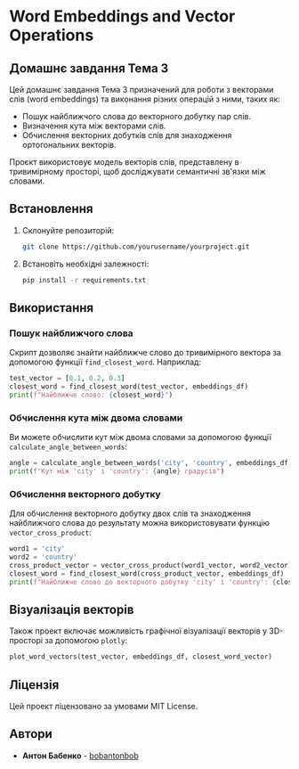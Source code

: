 
# Word Embeddings and Vector Operations

## Домашнє завдання Тема 3

Цей домашнє завдання Тема 3 призначений для роботи з векторами слів (word embeddings) та виконання різних операцій з ними, таких як:
- Пошук найближчого слова до векторного добутку пар слів.
- Визначення кута між векторами слів.
- Обчислення векторних добутків слів для знаходження ортогональних векторів.

Проєкт використовує модель векторів слів, представлену в тривимірному просторі, щоб досліджувати семантичні зв'язки між словами.

## Встановлення

1. Склонуйте репозиторій:

    ```bash
    git clone https://github.com/yourusername/yourproject.git
    ```

2. Встановіть необхідні залежності:

    ```bash
    pip install -r requirements.txt
    ```

## Використання

### Пошук найближчого слова
Скрипт дозволяє знайти найближче слово до тривимірного вектора за допомогою функції `find_closest_word`. Наприклад:

```python
test_vector = [0.1, 0.2, 0.3]
closest_word = find_closest_word(test_vector, embeddings_df)
print(f"Найближче слово: {closest_word}")
```

### Обчислення кута між двома словами
Ви можете обчислити кут між двома словами за допомогою функції `calculate_angle_between_words`:

```python
angle = calculate_angle_between_words('city', 'country', embeddings_df)
print(f"Кут між 'city' і 'country': {angle} градусів")
```

### Обчислення векторного добутку
Для обчислення векторного добутку двох слів та знаходження найближчого слова до результату можна використовувати функцію `vector_cross_product`:

```python
word1 = 'city'
word2 = 'country'
cross_product_vector = vector_cross_product(word1_vector, word2_vector)
closest_word = find_closest_word(cross_product_vector, embeddings_df)
print(f"Найближче слово до векторного добутку 'city' і 'country': {closest_word}")
```

## Візуалізація векторів
Також проект включає можливість графічної візуалізації векторів у 3D-просторі за допомогою `plotly`:

```python
plot_word_vectors(test_vector, embeddings_df, closest_word_vector)
```

## Ліцензія

Цей проект ліцензовано за умовами MIT License.

## Автори

- **Антон Бабенко** - [bobantonbob](https://github.com/bobantonbob)
